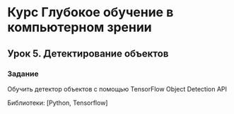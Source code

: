 # Курс Глубокое обучение в компьютерном зрении

## Урок 5. Детектирование объектов

### Задание
Обучить детектор объектов с помощью TensorFlow Object Detection API

Библиотеки: [Python, Tensorflow]

